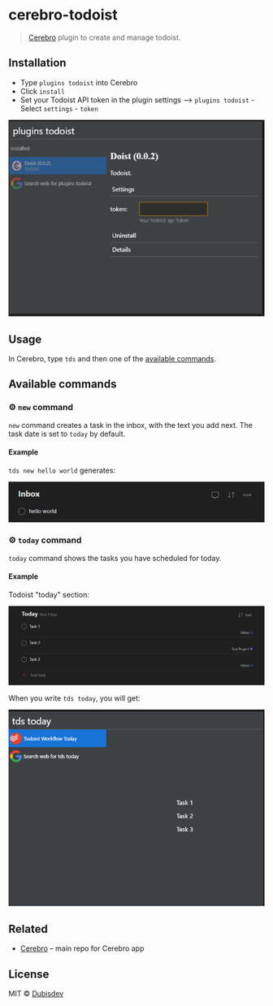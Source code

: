# cerebro-todoist

> [Cerebro](https://cerebroapp.com) plugin to create and manage todoist.

## Installation

- Type `plugins todoist` into Cerebro
- Click `install`
- Set your Todoist API token in the plugin settings --> `plugins todoist` - Select `settings` - `token`

<p align="center">
  <img src="/readme_files/settings_token.png">
</p>

## Usage

In Cerebro, type `tds` and then one of the [available commands](#available-commands).

## Available commands

### ⚙ `new` command

`new` command creates a task in the inbox, with the text you add next. The task date is set to `today` by default.

#### Example

`tds new hello world` generates:

<p align="center">
  <img src="/readme_files/new_note.png">
</p>

### ⚙ `today` command

`today` command shows the tasks you have scheduled for today.

#### Example

Todoist "today" section:

<p align="center">
  <img src="/readme_files/today_todoist.png">
</p>

When you write `tds today`, you will get:

<p align="center">
  <img src="/readme_files/today_cerebro.png">
</p>

## Related

- [Cerebro](http://github.com/KELiON/cerebro) – main repo for Cerebro app

## License

MIT © [Dubisdev](https://dubis.dev)
